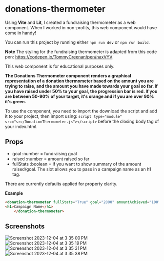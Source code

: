 # donations-thermometer

Using **Vite** and **Lit**, I created a fundraising thermometer as a web component. When I worked in non-profits, this web component would have come in handy!

You can run this project by running either `npm run dev` or `npm run build`.

**Note** The styling for the fundraising thermometer is adapted from this code pen: https://codepen.io/TommyCreenan/pen/naxVYV

This web component is for educational purposes only.

**The Donations Thermometer component renders a graphical representation of a donation thermometer based on the amount you are trying to raise, and the amount you have made towards your goal so far.
If you have raised under 50% to your goal, the progression bar is red. If you are between 50-90% of your target, it's orange and if you are over 90% it's green.**



To use the component, you need to import the download the script and add it to your project, then import using:
`script type="module" src="src/DonationThermometer.js"></script>` before the closing body tag of your index.html.

## Props
- goal :number = fundraising goal
- raised :number = amount raised so far
- fullStats :boolean = if you want to show summary of the amount raised/goal.
The slot allows you to pass in a campaign name as an h1 tag.

There are currently defaults applied for property clarity.

**Example**
```html
<donation-thermometer fullStats="True" goal="2000" amountAchieved="100">
<h1>Campaign Name</h1>
    </donation-thermometer>
```

## Screenshots
![Screenshot 2023-12-04 at 3 35 00 PM](https://github.com/euripidean/fundraising-thermometer/assets/33559193/06484438-4eb3-4632-9418-e35239b92493)
![Screenshot 2023-12-04 at 3 35 19 PM](https://github.com/euripidean/fundraising-thermometer/assets/33559193/35629163-07c6-4dbb-bd6f-df3d5c088d6f)
![Screenshot 2023-12-04 at 3 35 31 PM](https://github.com/euripidean/fundraising-thermometer/assets/33559193/81887f02-2326-4cfa-9ea6-ab028ad0c3c8)
![Screenshot 2023-12-04 at 3 35 38 PM](https://github.com/euripidean/fundraising-thermometer/assets/33559193/9366bcc8-1c33-4c6e-b7d2-dd76e1c8c872)

